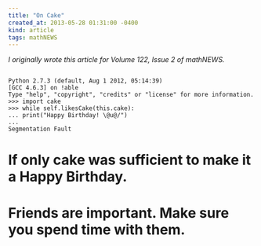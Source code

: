 ```yaml
---
title: "On Cake"
created_at: 2013-05-28 01:31:00 -0400
kind: article
tags: mathNEWS
---
```


_I originally wrote this article for Volume 122, Issue 2 of mathNEWS._

<pre><code>
Python 2.7.3 (default, Aug 1 2012, 05:14:39)
[GCC 4.6.3] on !able
Type "help", "copyright", "credits" or "license" for more information.
&gt;&gt;&gt; import cake
&gt;&gt;&gt; while self.likesCake(this.cake):
... print("Happy Birthday! \@u@/")
...
Segmentation Fault</code></pre>

# If only cake was sufficient to make it a Happy Birthday.
# Friends are important. Make sure you spend time with them.

